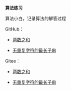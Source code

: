**算法练习**

算法小白，记录算法的解答过程

GitHub：

* [两数之和](https://github.com/zjhpure/algorithmPractice/tree/master/src/main/java/org/pure/algorithm/twoSum/title.md)

* [无重复字符的最长子串](https://github.com/zjhpure/algorithmPractice/tree/master/src/main/java/org/pure/algorithm/longestSubstring/title.md)


Gitee：
* [两数之和](https://gitee.com/zjhpure/algorithm-practice/tree/master/src/main/java/org/pure/algorithm/twoSum/title.md)

* [无重复字符的最长子串](https://gitee.com/zjhpure/algorithm-practice/tree/master/src/main/java/org/pure/algorithm/longestSubstring/title.md)
